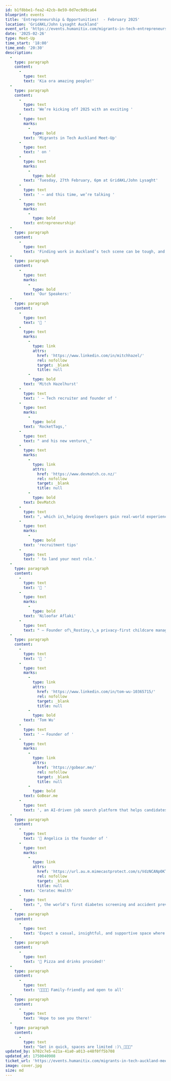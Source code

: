 ```yaml
---
id: b1f8bbe1-fea2-42cb-8e59-0d7ec9d9ca64
blueprint: events
title: 'Entrepreneurship & Opportunities!  - February 2025'
location: 'GridAKL/John Lysaght Auckland'
event_url: 'https://events.humanitix.com/migrants-in-tech-entrepreneurship'
date: '2025-02-26'
type: Meet-Up
time_start: '18:00'
time_end: '20:30'
description:
  -
    type: paragraph
    content:
      -
        type: text
        text: 'Kia ora amazing people!'
  -
    type: paragraph
    content:
      -
        type: text
        text: 'We’re kicking off 2025 with an exciting '
      -
        type: text
        marks:
          -
            type: bold
        text: 'Migrants in Tech Auckland Meet-Up'
      -
        type: text
        text: ' on '
      -
        type: text
        marks:
          -
            type: bold
        text: 'Tuesday, 27th February, 6pm at GridAKL/John Lysaght'
      -
        type: text
        text: ' – and this time, we’re talking '
      -
        type: text
        marks:
          -
            type: bold
        text: entrepreneurship!
  -
    type: paragraph
    content:
      -
        type: text
        text: 'Finding work in Auckland’s tech scene can be tough, and for many, entrepreneurship has been a powerful way to create opportunities and build something sustainable. At this event, we’ll hear from inspiring founders who have navigated different paths into tech and business.'
  -
    type: paragraph
    content:
      -
        type: text
        marks:
          -
            type: bold
        text: 'Our Speakers:'
  -
    type: paragraph
    content:
      -
        type: text
        text: '🎤 '
      -
        type: text
        marks:
          -
            type: link
            attrs:
              href: 'https://www.linkedin.com/in/mitchhazel/'
              rel: nofollow
              target: _blank
              title: null
          -
            type: bold
        text: 'Mitch Hazelhurst'
      -
        type: text
        text: ' – Tech recruiter and founder of '
      -
        type: text
        marks:
          -
            type: bold
        text: 'RocketTags,'
      -
        type: text
        text: " and his new venture\_"
      -
        type: text
        marks:
          -
            type: link
            attrs:
              href: 'https://www.devmatch.co.nz/'
              rel: nofollow
              target: _blank
              title: null
          -
            type: bold
        text: DevMatch
      -
        type: text
        text: ", which is\_helping developers gain real-world experience. He’ll share insights on breaking into tech and key "
      -
        type: text
        marks:
          -
            type: bold
        text: 'recruitment tips'
      -
        type: text
        text: ' to land your next role.'
  -
    type: paragraph
    content:
      -
        type: text
        text: '🎤 '
      -
        type: text
        marks:
          -
            type: bold
        text: 'Niloofar Aflaki'
      -
        type: text
        text: " – Founder of\_Rostiny,\_a privacy-first childcare management platform, leveraging AI to streamline operations and ensure data security. She’ll share insights on building a scalable tech startup and solving industry challenges with AI."
  -
    type: paragraph
    content:
      -
        type: text
        text: '🎤 '
      -
        type: text
        marks:
          -
            type: link
            attrs:
              href: 'https://www.linkedin.com/in/tom-wu-10365715/'
              rel: nofollow
              target: _blank
              title: null
          -
            type: bold
        text: 'Tom Wu'
      -
        type: text
        text: ' – Founder of '
      -
        type: text
        marks:
          -
            type: link
            attrs:
              href: 'https://gobear.me/'
              rel: nofollow
              target: _blank
              title: null
          -
            type: bold
        text: GoBear.me
      -
        type: text
        text: ', an AI-driven job search platform that helps candidates find their ideal roles faster. He’ll share how technology is transforming job hunting and how to stand out in today’s market.'
  -
    type: paragraph
    content:
      -
        type: text
        text: '🎤 Angelica is the founder of '
      -
        type: text
        marks:
          -
            type: link
            attrs:
              href: 'https://url.au.m.mimecastprotect.com/s/VdzNCANp0KT8QRmvuMujTGgxEG?domain=ceratec.health/'
              rel: nofollow
              target: _blank
              title: null
        text: 'Ceratec Health'
      -
        type: text
        text: ", the world's first diabetes screening and accident prevention AI. Angelica recently won the National HealthTech Challenge and will share her journey into business as a 2nd Gen Migrant and how to find career-transforming opportunities."
  -
    type: paragraph
    content:
      -
        type: text
        text: 'Expect a casual, insightful, and supportive space where you can connect, learn, and get inspired by real stories of tech entrepreneurship.'
  -
    type: paragraph
    content:
      -
        type: text
        text: '🍕 Pizza and drinks provided!'
  -
    type: paragraph
    content:
      -
        type: text
        text: '👨‍👩‍👧‍👦 Family-friendly and open to all'
  -
    type: paragraph
    content:
      -
        type: text
        text: 'Hope to see you there!'
  -
    type: paragraph
    content:
      -
        type: text
        text: "Get in quick, spaces are limited :)\_🚀🚀🚀"
updated_by: b702c7e5-e21a-41a0-a013-e48f0ff5b708
updated_at: 1750040908
ticket_url: 'https://events.humanitix.com/migrants-in-tech-auckland-meet/tickets'
image: cover.jpg
size: md
---
```

